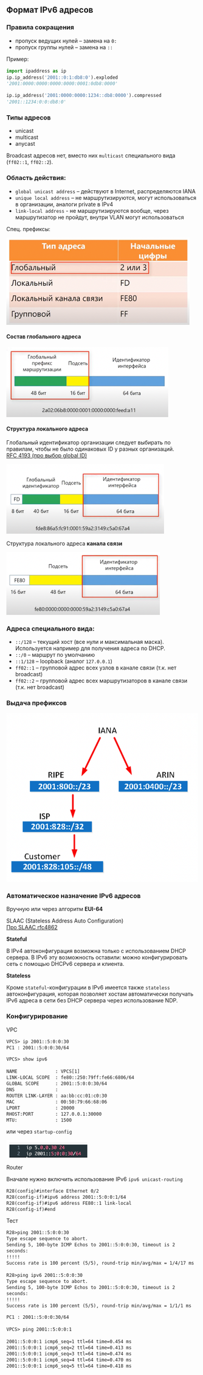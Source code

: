 ## Формат IPv6 адресов

### Правила сокращения

- пропуск ведущих нулей – замена на `0:`
- пропуск группы нулей – замена на `::` 

Пример:

```python
import ipaddress as ip
ip.ip_address('2001::0:1:db8:0').exploded
'2001:0000:0000:0000:0000:0001:0db8:0000'
```

```python
ip.ip_address('2001:0000:0000:1234::db8:0000').compressed
'2001::1234:0:0:db8:0'
```

### Типы адресов

- unicast
- multicast
- anycast

Broadcast адресов нет, вместо них `multicast` специального вида (`ff02::1`, `ff02::2`).

### Область действия:
- `global unicast address` – действуют в Internet, распределяются IANA
- `unique local address` – не маршрутизируются, могут использоваться в организации, аналоги private в IPv4
- `link-local address` - не маршрутизируются вообще, через маршрутизатор не пройдут, внутри VLAN могут использоваться

Спец. префиксы:

![img.png](img.png)

#### Состав глобального адреса

![img_1.png](img_1.png)

#### Структура локального адреса

Глобальный идентификатор организации следует выбирать по правилам, чтобы не было одинаковых ID у разных организаций.  
[RFC 4193 (про выбор global ID)](https://datatracker.ietf.org/doc/html/rfc4193)

![img_2.png](img_2.png)

Структура локального адреса **канала связи**

![img_3.png](img_3.png)

### Адреса специального вида:
- `::/128` – текущий хост (все нули и максимальная маска). Используется например для получения адреса по DHCP.
- `::/0` – маршрут по умолчанию
- `::1/128` – loopback (аналог `127.0.0.1`)
- `ff02::1` – групповой адрес всех узлов в канале связи (т.к. нет broadcast)
- `ff02::2` – групповой адрес всех маршрутизаторов в канале связи (т.к. нет broadcast)

### Выдача префиксов

![img_7.png](img_7.png)

### Автоматическое назначение IPv6 адресов

Вручную или через алгоритм **EUI-64**

SLAAC (Stateless Address Auto Configuration)  
[Про SLAAC rfc4862](https://datatracker.ietf.org/doc/html/rfc4862)


**Stateful**

В IPv4 автоконфигурация возможна только с использованием DHCP сервера. В IPv6 эту возможность оставили: можно конфигурировать сеть с помощью DHCPv6 сервера и клиента.

**Stateless**

Кроме `stateful`-конфигурации в IPv6 имеется также `stateless` автоконфигурация, которая позволяет хостам автоматически получать IPv6 адреса в сети без DHCP сервера через использование NDP.

### Конфигурирование

VPC

```
VPCS> ip 2001::5:0:0:30
PC1 : 2001::5:0:0:30/64
```

```
VPCS> show ipv6

NAME              : VPCS[1]
LINK-LOCAL SCOPE  : fe80::250:79ff:fe66:6806/64
GLOBAL SCOPE      : 2001::5:0:0:30/64
DNS               :
ROUTER LINK-LAYER : aa:bb:cc:01:c0:30
MAC               : 00:50:79:66:68:06
LPORT             : 20000
RHOST:PORT        : 127.0.0.1:30000
MTU:              : 1500
```

или через `startup-config`

![img_6.png](img_6.png)

Router

Вначале нужно включить использование IPv6 `ipv6 unicast-routing`

```
R28(config)#interface Ethernet 0/2
R28(config-if)#ipv6 address 2001::5:0:0:1/64
R28(config-if)#ipv6 address FE80::1 link-local
R28(config-if)#end
```

Тест
```
R28>ping 2001::5:0:0:30
Type escape sequence to abort.
Sending 5, 100-byte ICMP Echos to 2001::5:0:0:30, timeout is 2 seconds:
!!!!!
Success rate is 100 percent (5/5), round-trip min/avg/max = 1/4/17 ms

R28>ping ipv6 2001::5:0:0:30
Type escape sequence to abort.
Sending 5, 100-byte ICMP Echos to 2001::5:0:0:30, timeout is 2 seconds:
!!!!!
Success rate is 100 percent (5/5), round-trip min/avg/max = 1/1/1 ms
```

```
PC1 : 2001::5:0:0:30/64

VPCS> ping 2001::5:0:0:1

2001::5:0:0:1 icmp6_seq=1 ttl=64 time=0.454 ms
2001::5:0:0:1 icmp6_seq=2 ttl=64 time=0.413 ms
2001::5:0:0:1 icmp6_seq=3 ttl=64 time=0.474 ms
2001::5:0:0:1 icmp6_seq=4 ttl=64 time=0.470 ms
2001::5:0:0:1 icmp6_seq=5 ttl=64 time=0.418 ms
```